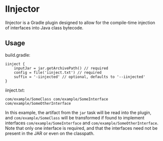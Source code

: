 # IInjector

IInjector is a Gradle plugin designed to allow for the compile-time injection of interfaces into Java class bytecode.

## Usage

build.gradle:

```
iinject {
    inputJar = jar.getArchivePath() // required
    config = file('iinject.txt') // required
    suffix = '-iinjected' // optional, defaults to '--iinjected'
}
```

iinject.txt:

```
com/example/SomeClass com/example/SomeInterface com/example/SomeOtherInterface
```

In this example, the artifact from the `jar` task will be read into the plugin, and `com/example/SomeClass` will be
transformed if found to implement interfaces `com/example/SomeInterface` and `com/example/SomeOtherInterface`. Note that
only one interface is required, and that the interfaces need not be present in the JAR or even on the classpath.
